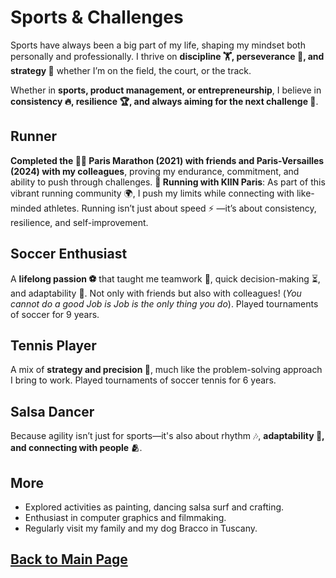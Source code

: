 # Sports & Challenges

Sports have always been a big part of my life, shaping my mindset both personally and professionally. I thrive on **discipline 🏋️, perseverance 💪, and strategy 🧠** whether I’m on the field, the court, or the track.

Whether in **sports, product management, or entrepreneurship**, I believe in **consistency 🔥, resilience 🏆, and always aiming for the next challenge 🚀**.

## Runner
**Completed the 🏃‍♂️ Paris Marathon (2021) with friends and Paris-Versailles (2024) with my colleagues**, proving my endurance, commitment, and ability to push through challenges. **👟 Running with KIIN Paris**: As part of this vibrant running community 🌍, I push my limits while connecting with like-minded athletes. Running isn’t just about speed ⚡ —it’s about consistency, resilience, and self-improvement.

## Soccer Enthusiast
A **lifelong passion ⚽** that taught me teamwork 🤝, quick decision-making ⏳, and adaptability 🔄. Not only with friends but also with colleagues! (*You cannot do a good Job is Job is the only thing you do*). Played tournaments of soccer for 9 years.

## Tennis Player
A mix of **strategy and precision 🎾**, much like the problem-solving approach I bring to work. Played tournaments of soccer tennis for 6 years.

## Salsa Dancer
Because agility isn’t just for sports—it's also about rhythm 🎶, **adaptability 🌊, and connecting with people 🫂**.

## More

- Explored activities as painting, dancing salsa surf and crafting. 
- Enthusiast in computer graphics and filmmaking. 
- Regularly visit my family and my dog Bracco in Tuscany.

## [Back to Main Page](https://teoka.github.io)
